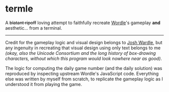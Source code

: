 # termle

A ~~blatant ripoff~~ loving attempt to faithfully recreate [Wordle](https://www.powerlanguage.co.uk/wordle/)'s gameplay **and** aesthetic... from a terminal.

---

Credit for the gameplay logic and visual design belongs to [Josh Wardle](https://www.powerlanguage.co.uk/),
but any ingenuity in recreating that visual design using only text belongs to me
_(okay, also the Unicode Consortium and the long history of box-drawing characters, without which this program would look nowhere near as good)_.

The logic for computing the daily game number (and the daily solution) was reproduced by inspecting upstream Wordle's JavaScript code.
Everything else was written by myself from scratch, to replicate the gameplay logic as I understood it from playing the game.
